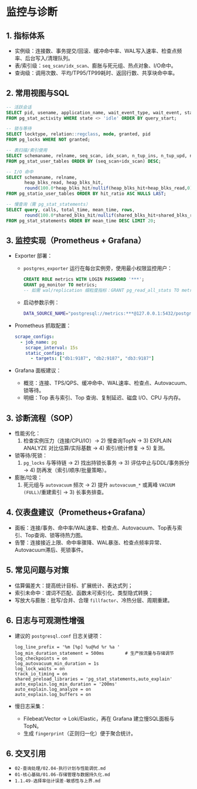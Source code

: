 # 监控与诊断

## 1. 指标体系

- 实例级：连接数、事务提交/回滚、缓冲命中率、WAL写入速率、检查点频率、后台写入/清理队列。
- 表/索引级：`seq_scan/idx_scan`、膨胀与死元组、热点对象、I/O命中。
- 查询级：调用次数、平均/TP95/TP99耗时、返回行数、共享块命中率。

## 2. 常用视图与SQL

```sql
-- 活跃会话
SELECT pid, usename, application_name, wait_event_type, wait_event, state, query
FROM pg_stat_activity WHERE state <> 'idle' ORDER BY query_start;

-- 锁与等待
SELECT locktype, relation::regclass, mode, granted, pid
FROM pg_locks WHERE NOT granted;

-- 表扫描/索引使用
SELECT schemaname, relname, seq_scan, idx_scan, n_tup_ins, n_tup_upd, n_tup_del
FROM pg_stat_user_tables ORDER BY (seq_scan+idx_scan) DESC;

-- I/O 命中
SELECT schemaname, relname,
       heap_blks_read, heap_blks_hit,
       round(100.0*heap_blks_hit/nullif(heap_blks_hit+heap_blks_read,0),2) AS hit_ratio
FROM pg_statio_user_tables ORDER BY hit_ratio ASC NULLS LAST;

-- 慢查询（需 pg_stat_statements）
SELECT query, calls, total_time, mean_time, rows,
       round(100.0*shared_blks_hit/nullif(shared_blks_hit+shared_blks_read,0),2) AS hit_percent
FROM pg_stat_statements ORDER BY mean_time DESC LIMIT 20;
```

## 3. 监控实现（Prometheus + Grafana）

- Exporter 部署：
  - `postgres_exporter` 运行在每台实例旁，使用最小权限监控用户：

    ```sql
    CREATE ROLE metrics WITH LOGIN PASSWORD '***';
    GRANT pg_monitor TO metrics;
    -- 如需 wal/replication 细粒度指标：GRANT pg_read_all_stats TO metrics;
    ```

  - 启动参数示例：

    ```bash
    DATA_SOURCE_NAME="postgresql://metrics:***@127.0.0.1:5432/postgres?sslmode=disable" ./postgres_exporter
    ```

- Prometheus 抓取配置：

  ```yaml
  scrape_configs:
    - job_name: pg
      scrape_interval: 15s
      static_configs:
        - targets: ["db1:9187", "db2:9187", "db3:9187"]
  ```

- Grafana 面板建议：
  - 概览：连接、TPS/QPS、缓冲命中、WAL速率、检查点、Autovacuum、锁等待。
  - 明细：Top 表与索引、Top 查询、复制延迟、磁盘 I/O、CPU 与内存。

## 3. 诊断流程（SOP）

- 性能劣化：
  1) 检查实例压力（连接/CPU/IO）→ 2) 慢查询TopN → 3) EXPLAIN ANALYZE 对比估算/实际基数 → 4) 索引/统计修复 → 5) 复测。
- 锁等待/死锁：
  1) `pg_locks` 与等待链 → 2) 找出持锁长事务 → 3) 评估中止与DDL/事务拆分 → 4) 防再发（索引/顺序/批量策略）。
- 膨胀/垃圾：
  1) 死元组与 `autovacuum` 频次 → 2) 提升 `autovacuum_*` 或离峰 `VACUUM (FULL)`/重建索引 → 3) 长事务排查。

## 4. 仪表盘建议（Prometheus+Grafana）

- 面板：连接/事务、命中率/WAL速率、检查点、Autovacuum、Top表与索引、Top查询、锁等待热力图。
- 告警：连接接近上限、命中率骤降、WAL暴涨、检查点频率异常、Autovacuum滞后、死锁事件。

## 5. 常见问题与对策

- 估算偏差大：提高统计目标、扩展统计、表达式列；
- 索引未命中：谓词不匹配、函数未可索引化、类型隐式转换；
- 写放大与膨胀：批写/合并、合理 `fillfactor`、冷热分层、周期重建。

## 6. 日志与可观测性增强

- 建议的 `postgresql.conf` 日志关键项：

  ```text
  log_line_prefix = '%m [%p] %u@%d %r %a '
  log_min_duration_statement = 500ms        # 生产按流量与存储调节
  log_checkpoints = on
  log_autovacuum_min_duration = 1s
  log_lock_waits = on
  track_io_timing = on
  shared_preload_libraries = 'pg_stat_statements,auto_explain'
  auto_explain.log_min_duration = '200ms'
  auto_explain.log_analyze = on
  auto_explain.log_buffers = on
  ```

- 慢日志采集：
  - Filebeat/Vector → Loki/Elastic，再在 Grafana 建立慢SQL面板与 TopN。
  - 生成 `fingerprint`（正则归一化）便于聚合统计。

## 6. 交叉引用

- `02-查询处理/02.04-执行计划与性能调优.md`
- `01-核心基础/01.06-存储管理与数据持久化.md`
- `1.1.49-选择率估计误差-敏感性与上界.md`
